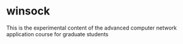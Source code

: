 # winsock
This is the experimental content of the advanced computer network application course for graduate students
